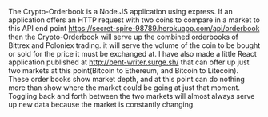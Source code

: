 The Crypto-Orderbook is a Node.JS application using express. If an application offers an HTTP request with two coins to compare in a market to this API end point https://secret-spire-98789.herokuapp.com/api/orderbook then the Crypto-Orderbook will serve up the combined orderbooks of Bittrex and Poloniex trading. it will serve the volume of the coin to be bought or sold for the price it must be exchanged at. I have also made a little React application published at http://bent-writer.surge.sh/ that can offer up just two markets at this point(Bitcoin to Ethereum, and Bitcoin to Litecoin). These order books show market depth, and at this point can do nothing more than show where the market could be going at just that moment. Toggling back and forth between the two markets will almost always serve up new data because the market is constantly changing.  
